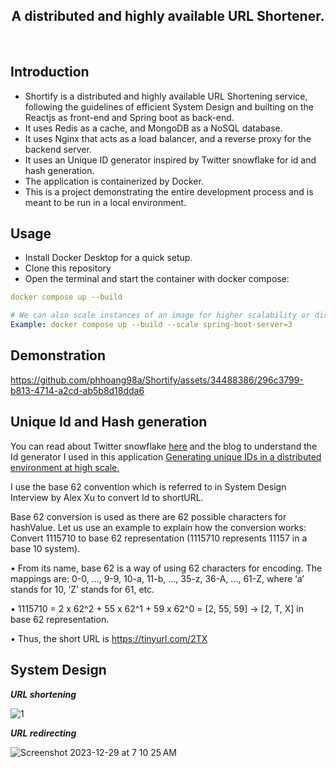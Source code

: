 <h2 align='center'>A distributed and highly available URL Shortener.</h2><br/>

## Introduction

- Shortify is a distributed and highly available URL Shortening service, following the guidelines of efficient System Design and builting on the Reactjs as front-end and Spring boot as back-end.
- It uses Redis as a cache, and MongoDB as a NoSQL database.
- It uses Nginx that acts as a load balancer, and a reverse proxy for the backend server.
- It uses an Unique ID generator inspired by Twitter snowflake for id and hash generation.
- The application is containerized by Docker.
- This is a project demonstrating the entire development process and is meant to be run in a local environment.

## Usage
- Install Docker Desktop for a quick setup.
- Clone this repository
- Open the terminal and start the container with docker compose:<br>

```yml
docker compose up --build

# We can also scale instances of an image for higher scalability or distribution.
Example: docker compose up --build --scale spring-boot-server=3
```
## Demonstration
https://github.com/phhoang98a/Shortify/assets/34488386/296c3799-b813-4714-a2cd-ab5b8d18dda6

## Unique Id and Hash generation
You can read about Twitter snowflake [here](https://blog.twitter.com/engineering/en_us/a/2010/announcing-snowflake.html) and the blog to understand the Id generator I used in this application 
[Generating unique IDs in a distributed environment at high scale.](https://www.callicoder.com/distributed-unique-id-sequence-number-generator/)

I use the base 62 convention which is referred to in System Design Interview by Alex Xu to convert Id to shortURL. 

Base 62 conversion is used as there are 62 possible characters for hashValue. Let us use an example to explain how the conversion works: Convert 1115710 to base 62 representation (1115710 represents 11157 in a base 10 system).

• From its name, base 62 is a way of using 62 characters for encoding. The mappings are: 0-0, ..., 9-9, 10-a, 11-b, ..., 35-z, 36-A, ..., 61-Z, where ‘a’ stands for 10, ‘Z’ stands for 61, etc.

• 1115710 = 2 x 62^2 + 55 x 62^1 + 59 x 62^0 = [2, 55, 59] -> [2, T, X] in base 62 representation. 

• Thus, the short URL is https://tinyurl.com/2TX


## System Design

_**URL shortening**_

![1](https://github.com/phhoang98a/Shortify/assets/34488386/6597ac32-e5fe-4606-ba3b-7f41f204f811)

_**URL redirecting**_

![Screenshot 2023-12-29 at 7 10 25 AM](https://github.com/phhoang98a/Shortify/assets/34488386/34a7c857-4ff9-479a-be53-691781a39989)

